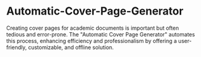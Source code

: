 # Automatic-Cover-Page-Generator
Creating cover pages for academic documents is important but often tedious and error-prone. The "Automatic Cover Page Generator" automates this process, enhancing efficiency and professionalism by offering a user-friendly, customizable, and offline solution.
